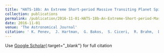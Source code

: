 ```yaml
---
title: "HATS-18b: An Extreme Short-period Massive Transiting Planet Spinning Up Its Star"
collection: publications
permalink: /publication/2016-11-01-HATS-18b-An-Extreme-Short-period-Massive-Transiting-Planet-Spinning-Up-Its-Star
date: 2016-11-01
venue: 'The Astronomical Journal'
citation: ' K. Penev,  J. Hartman,  G. Bakos,  S. Ciceri,  R. Brahm,  D. Bayliss,  J. Bento,  A. Jordán,  Z. Csubry,  W. Bhatti,  M. de Val-Borro,  N. Espinoza,  G. Zhou,  L. Mancini,  M. Rabus,  V. Suc,  T. Henning,  B. Schmidt,  R. Noyes,  J. Lázár,  I. Papp,  P. Sári, &quot;HATS-18b: An Extreme Short-period Massive Transiting Planet Spinning Up Its Star.&quot; The Astronomical Journal, 2016.'
---
```

Use [Google Scholar](https://scholar.google.com/scholar?q=HATS+18b:+An+Extreme+Short+period+Massive+Transiting+Planet+Spinning+Up+Its+Star){:target="_blank"} for full citation